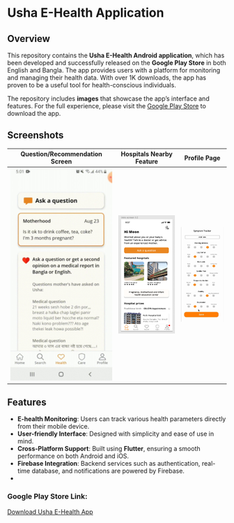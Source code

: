 # Usha E-Health Application

## Overview
This repository contains the **Usha E-Health Android application**, which has been developed and successfully released on the **Google Play Store** in both English and Bangla. The app provides users with a platform for monitoring and managing their health data. With over 1K downloads, the app has proven to be a useful tool for health-conscious individuals.

The repository includes **images** that showcase the app’s interface and features. For the full experience, please visit the [Google Play Store](https://play.google.com/store/apps/details?id=com.usha.health) to download the app.

## Screenshots

| Question/Recommendation Screen           | Hospitals Nearby Feature       | Profile Page  |
|-----------------------|----------------------|-----------------------|
| ![Question/Recommendation Screen](https://github.com/afnancrystal/E-Health-App/blob/main/questions.jpg) | ![Hospitals Nearby Feature](https://github.com/afnancrystal/E-Health-App/blob/main/hospital.png) | ![Symptom Tracker](https://github.com/afnancrystal/E-Health-App/blob/main/symptom%20tracker.jpg) |

## Features
- **E-health Monitoring**: Users can track various health parameters directly from their mobile device.
- **User-friendly Interface**: Designed with simplicity and ease of use in mind.
- **Cross-Platform Support**: Built using **Flutter**, ensuring a smooth performance on both Android and iOS.
- **Firebase Integration**: Backend services such as authentication, real-time database, and notifications are powered by Firebase.
- 
### Google Play Store Link:
[Download Usha E-Health App](https://play.google.com/store/apps/details?id=com.usha.usha&hl=en_US&gl=US&pli=1)
